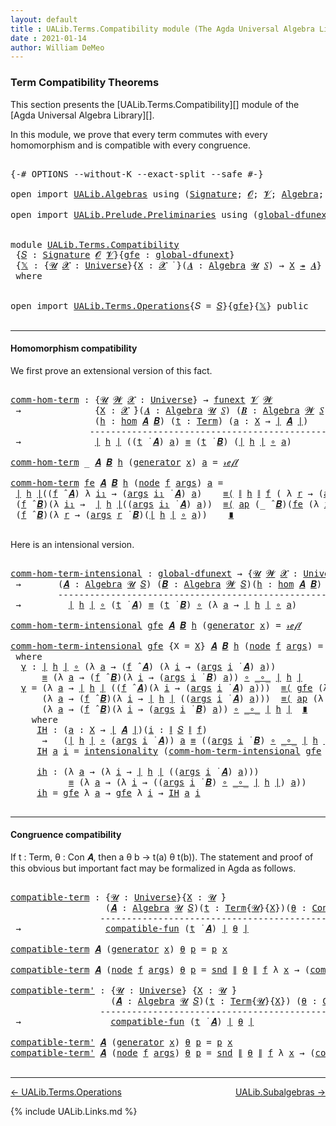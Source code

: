 ```yaml
---
layout: default
title : UALib.Terms.Compatibility module (The Agda Universal Algebra Library)
date : 2021-01-14
author: William DeMeo
---
```


### <a id="term-compatibility-theorems">Term Compatibility Theorems</a>

This section presents the [UALib.Terms.Compatibility][] module of the [Agda Universal Algebra Library][].

In this module, we prove that every term commutes with every homomorphism and is compatible with every congruence.

<pre class="Agda">

<a id="454" class="Symbol">{-#</a> <a id="458" class="Keyword">OPTIONS</a> <a id="466" class="Pragma">--without-K</a> <a id="478" class="Pragma">--exact-split</a> <a id="492" class="Pragma">--safe</a> <a id="499" class="Symbol">#-}</a>

<a id="504" class="Keyword">open</a> <a id="509" class="Keyword">import</a> <a id="516" href="UALib.Algebras.html" class="Module">UALib.Algebras</a> <a id="531" class="Keyword">using</a> <a id="537" class="Symbol">(</a><a id="538" href="UALib.Algebras.Signatures.html#1324" class="Function">Signature</a><a id="547" class="Symbol">;</a> <a id="549" href="universes.html#613" class="Generalizable">𝓞</a><a id="550" class="Symbol">;</a> <a id="552" href="universes.html#617" class="Generalizable">𝓥</a><a id="553" class="Symbol">;</a> <a id="555" href="UALib.Algebras.Algebras.html#811" class="Function">Algebra</a><a id="562" class="Symbol">;</a> <a id="564" href="UALib.Algebras.Lifts.html#4364" class="Function Operator">_↠_</a><a id="567" class="Symbol">)</a>

<a id="570" class="Keyword">open</a> <a id="575" class="Keyword">import</a> <a id="582" href="UALib.Prelude.Preliminaries.html" class="Module">UALib.Prelude.Preliminaries</a> <a id="610" class="Keyword">using</a> <a id="616" class="Symbol">(</a><a id="617" href="MGS-Subsingleton-Theorems.html#3468" class="Function">global-dfunext</a><a id="631" class="Symbol">;</a> <a id="633" href="universes.html#551" class="Postulate">Universe</a><a id="641" class="Symbol">;</a> <a id="643" href="universes.html#758" class="Function Operator">_̇</a><a id="645" class="Symbol">)</a>


<a id="649" class="Keyword">module</a> <a id="656" href="UALib.Terms.Compatibility.html" class="Module">UALib.Terms.Compatibility</a>
 <a id="683" class="Symbol">{</a><a id="684" href="UALib.Terms.Compatibility.html#684" class="Bound">𝑆</a> <a id="686" class="Symbol">:</a> <a id="688" href="UALib.Algebras.Signatures.html#1324" class="Function">Signature</a> <a id="698" href="universes.html#613" class="Generalizable">𝓞</a> <a id="700" href="universes.html#617" class="Generalizable">𝓥</a><a id="701" class="Symbol">}{</a><a id="703" href="UALib.Terms.Compatibility.html#703" class="Bound">gfe</a> <a id="707" class="Symbol">:</a> <a id="709" href="MGS-Subsingleton-Theorems.html#3468" class="Function">global-dfunext</a><a id="723" class="Symbol">}</a>
 <a id="726" class="Symbol">{</a><a id="727" href="UALib.Terms.Compatibility.html#727" class="Bound">𝕏</a> <a id="729" class="Symbol">:</a> <a id="731" class="Symbol">{</a><a id="732" href="UALib.Terms.Compatibility.html#732" class="Bound">𝓤</a> <a id="734" href="UALib.Terms.Compatibility.html#734" class="Bound">𝓧</a> <a id="736" class="Symbol">:</a> <a id="738" href="universes.html#551" class="Postulate">Universe</a><a id="746" class="Symbol">}{</a><a id="748" href="UALib.Terms.Compatibility.html#748" class="Bound">X</a> <a id="750" class="Symbol">:</a> <a id="752" href="UALib.Terms.Compatibility.html#734" class="Bound">𝓧</a> <a id="754" href="universes.html#758" class="Function Operator">̇</a> <a id="756" class="Symbol">}(</a><a id="758" href="UALib.Terms.Compatibility.html#758" class="Bound">𝑨</a> <a id="760" class="Symbol">:</a> <a id="762" href="UALib.Algebras.Algebras.html#811" class="Function">Algebra</a> <a id="770" href="UALib.Terms.Compatibility.html#732" class="Bound">𝓤</a> <a id="772" href="UALib.Terms.Compatibility.html#684" class="Bound">𝑆</a><a id="773" class="Symbol">)</a> <a id="775" class="Symbol">→</a> <a id="777" href="UALib.Terms.Compatibility.html#748" class="Bound">X</a> <a id="779" href="UALib.Algebras.Lifts.html#4364" class="Function Operator">↠</a> <a id="781" href="UALib.Terms.Compatibility.html#758" class="Bound">𝑨</a><a id="782" class="Symbol">}</a>
 <a id="785" class="Keyword">where</a>


<a id="793" class="Keyword">open</a> <a id="798" class="Keyword">import</a> <a id="805" href="UALib.Terms.Operations.html" class="Module">UALib.Terms.Operations</a><a id="827" class="Symbol">{</a><a id="828" class="Argument">𝑆</a> <a id="830" class="Symbol">=</a> <a id="832" href="UALib.Terms.Compatibility.html#684" class="Bound">𝑆</a><a id="833" class="Symbol">}{</a><a id="835" href="UALib.Terms.Compatibility.html#703" class="Bound">gfe</a><a id="838" class="Symbol">}{</a><a id="840" href="UALib.Terms.Compatibility.html#727" class="Bound">𝕏</a><a id="841" class="Symbol">}</a> <a id="843" class="Keyword">public</a>

</pre>

----------------------------------------------------------

#### <a id="homomorphism compatibility">Homomorphism compatibility</a>

We first prove an extensional version of this fact.

<pre class="Agda">

<a id="comm-hom-term"></a><a id="1062" href="UALib.Terms.Compatibility.html#1062" class="Function">comm-hom-term</a> <a id="1076" class="Symbol">:</a> <a id="1078" class="Symbol">{</a><a id="1079" href="UALib.Terms.Compatibility.html#1079" class="Bound">𝓤</a> <a id="1081" href="UALib.Terms.Compatibility.html#1081" class="Bound">𝓦</a> <a id="1083" href="UALib.Terms.Compatibility.html#1083" class="Bound">𝓧</a> <a id="1085" class="Symbol">:</a> <a id="1087" href="universes.html#551" class="Postulate">Universe</a><a id="1095" class="Symbol">}</a> <a id="1097" class="Symbol">→</a> <a id="1099" href="MGS-FunExt-from-Univalence.html#393" class="Function">funext</a> <a id="1106" href="UALib.Terms.Compatibility.html#700" class="Bound">𝓥</a> <a id="1108" href="UALib.Terms.Compatibility.html#1081" class="Bound">𝓦</a>
 <a id="1111" class="Symbol">→</a>              <a id="1126" class="Symbol">{</a><a id="1127" href="UALib.Terms.Compatibility.html#1127" class="Bound">X</a> <a id="1129" class="Symbol">:</a> <a id="1131" href="UALib.Terms.Compatibility.html#1083" class="Bound">𝓧</a> <a id="1133" href="universes.html#758" class="Function Operator">̇</a><a id="1134" class="Symbol">}(</a><a id="1136" href="UALib.Terms.Compatibility.html#1136" class="Bound">𝑨</a> <a id="1138" class="Symbol">:</a> <a id="1140" href="UALib.Algebras.Algebras.html#811" class="Function">Algebra</a> <a id="1148" href="UALib.Terms.Compatibility.html#1079" class="Bound">𝓤</a> <a id="1150" href="UALib.Terms.Compatibility.html#684" class="Bound">𝑆</a><a id="1151" class="Symbol">)</a> <a id="1153" class="Symbol">(</a><a id="1154" href="UALib.Terms.Compatibility.html#1154" class="Bound">𝑩</a> <a id="1156" class="Symbol">:</a> <a id="1158" href="UALib.Algebras.Algebras.html#811" class="Function">Algebra</a> <a id="1166" href="UALib.Terms.Compatibility.html#1081" class="Bound">𝓦</a> <a id="1168" href="UALib.Terms.Compatibility.html#684" class="Bound">𝑆</a><a id="1169" class="Symbol">)</a>
                <a id="1187" class="Symbol">(</a><a id="1188" href="UALib.Terms.Compatibility.html#1188" class="Bound">h</a> <a id="1190" class="Symbol">:</a> <a id="1192" href="UALib.Homomorphisms.Basic.html#1941" class="Function">hom</a> <a id="1196" href="UALib.Terms.Compatibility.html#1136" class="Bound">𝑨</a> <a id="1198" href="UALib.Terms.Compatibility.html#1154" class="Bound">𝑩</a><a id="1199" class="Symbol">)</a> <a id="1201" class="Symbol">(</a><a id="1202" href="UALib.Terms.Compatibility.html#1202" class="Bound">t</a> <a id="1204" class="Symbol">:</a> <a id="1206" href="UALib.Terms.Basic.html#1041" class="Datatype">Term</a><a id="1210" class="Symbol">)</a> <a id="1212" class="Symbol">(</a><a id="1213" href="UALib.Terms.Compatibility.html#1213" class="Bound">a</a> <a id="1215" class="Symbol">:</a> <a id="1217" href="UALib.Terms.Compatibility.html#1127" class="Bound">X</a> <a id="1219" class="Symbol">→</a> <a id="1221" href="UALib.Prelude.Preliminaries.html#10288" class="Function Operator">∣</a> <a id="1223" href="UALib.Terms.Compatibility.html#1136" class="Bound">𝑨</a> <a id="1225" href="UALib.Prelude.Preliminaries.html#10288" class="Function Operator">∣</a><a id="1226" class="Symbol">)</a>
               <a id="1243" class="Comment">------------------------------------------------------</a>
 <a id="1299" class="Symbol">→</a>              <a id="1314" href="UALib.Prelude.Preliminaries.html#10288" class="Function Operator">∣</a> <a id="1316" href="UALib.Terms.Compatibility.html#1188" class="Bound">h</a> <a id="1318" href="UALib.Prelude.Preliminaries.html#10288" class="Function Operator">∣</a> <a id="1320" class="Symbol">((</a><a id="1322" href="UALib.Terms.Compatibility.html#1202" class="Bound">t</a> <a id="1324" href="UALib.Terms.Operations.html#1383" class="Function Operator">̇</a> <a id="1326" href="UALib.Terms.Compatibility.html#1136" class="Bound">𝑨</a><a id="1327" class="Symbol">)</a> <a id="1329" href="UALib.Terms.Compatibility.html#1213" class="Bound">a</a><a id="1330" class="Symbol">)</a> <a id="1332" href="UALib.Prelude.Preliminaries.html#5705" class="Datatype Operator">≡</a> <a id="1334" class="Symbol">(</a><a id="1335" href="UALib.Terms.Compatibility.html#1202" class="Bound">t</a> <a id="1337" href="UALib.Terms.Operations.html#1383" class="Function Operator">̇</a> <a id="1339" href="UALib.Terms.Compatibility.html#1154" class="Bound">𝑩</a><a id="1340" class="Symbol">)</a> <a id="1342" class="Symbol">(</a><a id="1343" href="UALib.Prelude.Preliminaries.html#10288" class="Function Operator">∣</a> <a id="1345" href="UALib.Terms.Compatibility.html#1188" class="Bound">h</a> <a id="1347" href="UALib.Prelude.Preliminaries.html#10288" class="Function Operator">∣</a> <a id="1349" href="MGS-MLTT.html#3813" class="Function Operator">∘</a> <a id="1351" href="UALib.Terms.Compatibility.html#1213" class="Bound">a</a><a id="1352" class="Symbol">)</a>

<a id="1355" href="UALib.Terms.Compatibility.html#1062" class="Function">comm-hom-term</a> <a id="1369" class="Symbol">_</a> <a id="1371" href="UALib.Terms.Compatibility.html#1371" class="Bound">𝑨</a> <a id="1373" href="UALib.Terms.Compatibility.html#1373" class="Bound">𝑩</a> <a id="1375" href="UALib.Terms.Compatibility.html#1375" class="Bound">h</a> <a id="1377" class="Symbol">(</a><a id="1378" href="UALib.Terms.Basic.html#1095" class="InductiveConstructor">generator</a> <a id="1388" href="UALib.Terms.Compatibility.html#1388" class="Bound">x</a><a id="1389" class="Symbol">)</a> <a id="1391" href="UALib.Terms.Compatibility.html#1391" class="Bound">a</a> <a id="1393" class="Symbol">=</a> <a id="1395" href="MGS-MLTT.html#4221" class="InductiveConstructor">𝓇ℯ𝒻𝓁</a>

<a id="1401" href="UALib.Terms.Compatibility.html#1062" class="Function">comm-hom-term</a> <a id="1415" href="UALib.Terms.Compatibility.html#1415" class="Bound">fe</a> <a id="1418" href="UALib.Terms.Compatibility.html#1418" class="Bound">𝑨</a> <a id="1420" href="UALib.Terms.Compatibility.html#1420" class="Bound">𝑩</a> <a id="1422" href="UALib.Terms.Compatibility.html#1422" class="Bound">h</a> <a id="1424" class="Symbol">(</a><a id="1425" href="UALib.Terms.Basic.html#1124" class="InductiveConstructor">node</a> <a id="1430" href="UALib.Terms.Compatibility.html#1430" class="Bound">f</a> <a id="1432" href="UALib.Terms.Compatibility.html#1432" class="Bound">args</a><a id="1436" class="Symbol">)</a> <a id="1438" href="UALib.Terms.Compatibility.html#1438" class="Bound">a</a> <a id="1440" class="Symbol">=</a>
 <a id="1443" href="UALib.Prelude.Preliminaries.html#10288" class="Function Operator">∣</a> <a id="1445" href="UALib.Terms.Compatibility.html#1422" class="Bound">h</a> <a id="1447" href="UALib.Prelude.Preliminaries.html#10288" class="Function Operator">∣</a><a id="1448" class="Symbol">((</a><a id="1450" href="UALib.Terms.Compatibility.html#1430" class="Bound">f</a> <a id="1452" href="UALib.Algebras.Algebras.html#3426" class="Function Operator">̂</a> <a id="1454" href="UALib.Terms.Compatibility.html#1418" class="Bound">𝑨</a><a id="1455" class="Symbol">)</a> <a id="1457" class="Symbol">λ</a> <a id="1459" href="UALib.Terms.Compatibility.html#1459" class="Bound">i₁</a> <a id="1462" class="Symbol">→</a> <a id="1464" class="Symbol">(</a><a id="1465" href="UALib.Terms.Compatibility.html#1432" class="Bound">args</a> <a id="1470" href="UALib.Terms.Compatibility.html#1459" class="Bound">i₁</a> <a id="1473" href="UALib.Terms.Operations.html#1383" class="Function Operator">̇</a> <a id="1475" href="UALib.Terms.Compatibility.html#1418" class="Bound">𝑨</a><a id="1476" class="Symbol">)</a> <a id="1478" href="UALib.Terms.Compatibility.html#1438" class="Bound">a</a><a id="1479" class="Symbol">)</a>    <a id="1484" href="MGS-MLTT.html#5997" class="Function Operator">≡⟨</a> <a id="1487" href="UALib.Prelude.Preliminaries.html#10366" class="Function Operator">∥</a> <a id="1489" href="UALib.Terms.Compatibility.html#1422" class="Bound">h</a> <a id="1491" href="UALib.Prelude.Preliminaries.html#10366" class="Function Operator">∥</a> <a id="1493" href="UALib.Terms.Compatibility.html#1430" class="Bound">f</a> <a id="1495" class="Symbol">(</a> <a id="1497" class="Symbol">λ</a> <a id="1499" href="UALib.Terms.Compatibility.html#1499" class="Bound">r</a> <a id="1501" class="Symbol">→</a> <a id="1503" class="Symbol">(</a><a id="1504" href="UALib.Terms.Compatibility.html#1432" class="Bound">args</a> <a id="1509" href="UALib.Terms.Compatibility.html#1499" class="Bound">r</a> <a id="1511" href="UALib.Terms.Operations.html#1383" class="Function Operator">̇</a> <a id="1513" href="UALib.Terms.Compatibility.html#1418" class="Bound">𝑨</a><a id="1514" class="Symbol">)</a> <a id="1516" href="UALib.Terms.Compatibility.html#1438" class="Bound">a</a> <a id="1518" class="Symbol">)</a> <a id="1520" href="MGS-MLTT.html#5997" class="Function Operator">⟩</a>
 <a id="1523" class="Symbol">(</a><a id="1524" href="UALib.Terms.Compatibility.html#1430" class="Bound">f</a> <a id="1526" href="UALib.Algebras.Algebras.html#3426" class="Function Operator">̂</a> <a id="1528" href="UALib.Terms.Compatibility.html#1420" class="Bound">𝑩</a><a id="1529" class="Symbol">)(λ</a> <a id="1533" href="UALib.Terms.Compatibility.html#1533" class="Bound">i₁</a> <a id="1536" class="Symbol">→</a>  <a id="1539" href="UALib.Prelude.Preliminaries.html#10288" class="Function Operator">∣</a> <a id="1541" href="UALib.Terms.Compatibility.html#1422" class="Bound">h</a> <a id="1543" href="UALib.Prelude.Preliminaries.html#10288" class="Function Operator">∣</a><a id="1544" class="Symbol">((</a><a id="1546" href="UALib.Terms.Compatibility.html#1432" class="Bound">args</a> <a id="1551" href="UALib.Terms.Compatibility.html#1533" class="Bound">i₁</a> <a id="1554" href="UALib.Terms.Operations.html#1383" class="Function Operator">̇</a> <a id="1556" href="UALib.Terms.Compatibility.html#1418" class="Bound">𝑨</a><a id="1557" class="Symbol">)</a> <a id="1559" href="UALib.Terms.Compatibility.html#1438" class="Bound">a</a><a id="1560" class="Symbol">))</a>  <a id="1564" href="MGS-MLTT.html#5997" class="Function Operator">≡⟨</a> <a id="1567" href="MGS-MLTT.html#6613" class="Function">ap</a> <a id="1570" class="Symbol">(_</a> <a id="1573" href="UALib.Algebras.Algebras.html#3426" class="Function Operator">̂</a> <a id="1575" href="UALib.Terms.Compatibility.html#1420" class="Bound">𝑩</a><a id="1576" class="Symbol">)(</a><a id="1578" href="UALib.Terms.Compatibility.html#1415" class="Bound">fe</a> <a id="1581" class="Symbol">(λ</a> <a id="1584" href="UALib.Terms.Compatibility.html#1584" class="Bound">i₁</a> <a id="1587" class="Symbol">→</a> <a id="1589" href="UALib.Terms.Compatibility.html#1062" class="Function">comm-hom-term</a> <a id="1603" href="UALib.Terms.Compatibility.html#1415" class="Bound">fe</a> <a id="1606" href="UALib.Terms.Compatibility.html#1418" class="Bound">𝑨</a> <a id="1608" href="UALib.Terms.Compatibility.html#1420" class="Bound">𝑩</a> <a id="1610" href="UALib.Terms.Compatibility.html#1422" class="Bound">h</a> <a id="1612" class="Symbol">(</a><a id="1613" href="UALib.Terms.Compatibility.html#1432" class="Bound">args</a> <a id="1618" href="UALib.Terms.Compatibility.html#1584" class="Bound">i₁</a><a id="1620" class="Symbol">)</a> <a id="1622" href="UALib.Terms.Compatibility.html#1438" class="Bound">a</a><a id="1623" class="Symbol">))</a><a id="1625" href="MGS-MLTT.html#5997" class="Function Operator">⟩</a>
 <a id="1628" class="Symbol">(</a><a id="1629" href="UALib.Terms.Compatibility.html#1430" class="Bound">f</a> <a id="1631" href="UALib.Algebras.Algebras.html#3426" class="Function Operator">̂</a> <a id="1633" href="UALib.Terms.Compatibility.html#1420" class="Bound">𝑩</a><a id="1634" class="Symbol">)(λ</a> <a id="1638" href="UALib.Terms.Compatibility.html#1638" class="Bound">r</a> <a id="1640" class="Symbol">→</a> <a id="1642" class="Symbol">(</a><a id="1643" href="UALib.Terms.Compatibility.html#1432" class="Bound">args</a> <a id="1648" href="UALib.Terms.Compatibility.html#1638" class="Bound">r</a> <a id="1650" href="UALib.Terms.Operations.html#1383" class="Function Operator">̇</a> <a id="1652" href="UALib.Terms.Compatibility.html#1420" class="Bound">𝑩</a><a id="1653" class="Symbol">)(</a><a id="1655" href="UALib.Prelude.Preliminaries.html#10288" class="Function Operator">∣</a> <a id="1657" href="UALib.Terms.Compatibility.html#1422" class="Bound">h</a> <a id="1659" href="UALib.Prelude.Preliminaries.html#10288" class="Function Operator">∣</a> <a id="1661" href="MGS-MLTT.html#3813" class="Function Operator">∘</a> <a id="1663" href="UALib.Terms.Compatibility.html#1438" class="Bound">a</a><a id="1664" class="Symbol">))</a>    <a id="1670" href="MGS-MLTT.html#6079" class="Function Operator">∎</a>

</pre>

Here is an intensional version.

<pre class="Agda">

<a id="comm-hom-term-intensional"></a><a id="1732" href="UALib.Terms.Compatibility.html#1732" class="Function">comm-hom-term-intensional</a> <a id="1758" class="Symbol">:</a> <a id="1760" href="MGS-Subsingleton-Theorems.html#3468" class="Function">global-dfunext</a> <a id="1775" class="Symbol">→</a> <a id="1777" class="Symbol">{</a><a id="1778" href="UALib.Terms.Compatibility.html#1778" class="Bound">𝓤</a> <a id="1780" href="UALib.Terms.Compatibility.html#1780" class="Bound">𝓦</a> <a id="1782" href="UALib.Terms.Compatibility.html#1782" class="Bound">𝓧</a> <a id="1784" class="Symbol">:</a> <a id="1786" href="universes.html#551" class="Postulate">Universe</a><a id="1794" class="Symbol">}{</a><a id="1796" href="UALib.Terms.Compatibility.html#1796" class="Bound">X</a> <a id="1798" class="Symbol">:</a> <a id="1800" href="UALib.Terms.Compatibility.html#1782" class="Bound">𝓧</a> <a id="1802" href="universes.html#758" class="Function Operator">̇</a><a id="1803" class="Symbol">}</a>
 <a id="1806" class="Symbol">→</a>       <a id="1814" class="Symbol">(</a><a id="1815" href="UALib.Terms.Compatibility.html#1815" class="Bound">𝑨</a> <a id="1817" class="Symbol">:</a> <a id="1819" href="UALib.Algebras.Algebras.html#811" class="Function">Algebra</a> <a id="1827" href="UALib.Terms.Compatibility.html#1778" class="Bound">𝓤</a> <a id="1829" href="UALib.Terms.Compatibility.html#684" class="Bound">𝑆</a><a id="1830" class="Symbol">)</a> <a id="1832" class="Symbol">(</a><a id="1833" href="UALib.Terms.Compatibility.html#1833" class="Bound">𝑩</a> <a id="1835" class="Symbol">:</a> <a id="1837" href="UALib.Algebras.Algebras.html#811" class="Function">Algebra</a> <a id="1845" href="UALib.Terms.Compatibility.html#1780" class="Bound">𝓦</a> <a id="1847" href="UALib.Terms.Compatibility.html#684" class="Bound">𝑆</a><a id="1848" class="Symbol">)(</a><a id="1850" href="UALib.Terms.Compatibility.html#1850" class="Bound">h</a> <a id="1852" class="Symbol">:</a> <a id="1854" href="UALib.Homomorphisms.Basic.html#1941" class="Function">hom</a> <a id="1858" href="UALib.Terms.Compatibility.html#1815" class="Bound">𝑨</a> <a id="1860" href="UALib.Terms.Compatibility.html#1833" class="Bound">𝑩</a><a id="1861" class="Symbol">)</a> <a id="1863" class="Symbol">(</a><a id="1864" href="UALib.Terms.Compatibility.html#1864" class="Bound">t</a> <a id="1866" class="Symbol">:</a> <a id="1868" href="UALib.Terms.Basic.html#1041" class="Datatype">Term</a><a id="1872" class="Symbol">)</a>
         <a id="1883" class="Comment">------------------------------------------------------------------</a>
 <a id="1951" class="Symbol">→</a>         <a id="1961" href="UALib.Prelude.Preliminaries.html#10288" class="Function Operator">∣</a> <a id="1963" href="UALib.Terms.Compatibility.html#1850" class="Bound">h</a> <a id="1965" href="UALib.Prelude.Preliminaries.html#10288" class="Function Operator">∣</a> <a id="1967" href="MGS-MLTT.html#3813" class="Function Operator">∘</a> <a id="1969" class="Symbol">(</a><a id="1970" href="UALib.Terms.Compatibility.html#1864" class="Bound">t</a> <a id="1972" href="UALib.Terms.Operations.html#1383" class="Function Operator">̇</a> <a id="1974" href="UALib.Terms.Compatibility.html#1815" class="Bound">𝑨</a><a id="1975" class="Symbol">)</a> <a id="1977" href="UALib.Prelude.Preliminaries.html#5705" class="Datatype Operator">≡</a> <a id="1979" class="Symbol">(</a><a id="1980" href="UALib.Terms.Compatibility.html#1864" class="Bound">t</a> <a id="1982" href="UALib.Terms.Operations.html#1383" class="Function Operator">̇</a> <a id="1984" href="UALib.Terms.Compatibility.html#1833" class="Bound">𝑩</a><a id="1985" class="Symbol">)</a> <a id="1987" href="MGS-MLTT.html#3813" class="Function Operator">∘</a> <a id="1989" class="Symbol">(λ</a> <a id="1992" href="UALib.Terms.Compatibility.html#1992" class="Bound">a</a> <a id="1994" class="Symbol">→</a> <a id="1996" href="UALib.Prelude.Preliminaries.html#10288" class="Function Operator">∣</a> <a id="1998" href="UALib.Terms.Compatibility.html#1850" class="Bound">h</a> <a id="2000" href="UALib.Prelude.Preliminaries.html#10288" class="Function Operator">∣</a> <a id="2002" href="MGS-MLTT.html#3813" class="Function Operator">∘</a> <a id="2004" href="UALib.Terms.Compatibility.html#1992" class="Bound">a</a><a id="2005" class="Symbol">)</a>

<a id="2008" href="UALib.Terms.Compatibility.html#1732" class="Function">comm-hom-term-intensional</a> <a id="2034" href="UALib.Terms.Compatibility.html#2034" class="Bound">gfe</a> <a id="2038" href="UALib.Terms.Compatibility.html#2038" class="Bound">𝑨</a> <a id="2040" href="UALib.Terms.Compatibility.html#2040" class="Bound">𝑩</a> <a id="2042" href="UALib.Terms.Compatibility.html#2042" class="Bound">h</a> <a id="2044" class="Symbol">(</a><a id="2045" href="UALib.Terms.Basic.html#1095" class="InductiveConstructor">generator</a> <a id="2055" href="UALib.Terms.Compatibility.html#2055" class="Bound">x</a><a id="2056" class="Symbol">)</a> <a id="2058" class="Symbol">=</a> <a id="2060" href="MGS-MLTT.html#4221" class="InductiveConstructor">𝓇ℯ𝒻𝓁</a>

<a id="2066" href="UALib.Terms.Compatibility.html#1732" class="Function">comm-hom-term-intensional</a> <a id="2092" href="UALib.Terms.Compatibility.html#2092" class="Bound">gfe</a> <a id="2096" class="Symbol">{</a><a id="2097" class="Argument">X</a> <a id="2099" class="Symbol">=</a> <a id="2101" href="UALib.Terms.Compatibility.html#2101" class="Bound">X</a><a id="2102" class="Symbol">}</a> <a id="2104" href="UALib.Terms.Compatibility.html#2104" class="Bound">𝑨</a> <a id="2106" href="UALib.Terms.Compatibility.html#2106" class="Bound">𝑩</a> <a id="2108" href="UALib.Terms.Compatibility.html#2108" class="Bound">h</a> <a id="2110" class="Symbol">(</a><a id="2111" href="UALib.Terms.Basic.html#1124" class="InductiveConstructor">node</a> <a id="2116" href="UALib.Terms.Compatibility.html#2116" class="Bound">f</a> <a id="2118" href="UALib.Terms.Compatibility.html#2118" class="Bound">args</a><a id="2122" class="Symbol">)</a> <a id="2124" class="Symbol">=</a> <a id="2126" href="UALib.Terms.Compatibility.html#2137" class="Function">γ</a>
 <a id="2129" class="Keyword">where</a>
  <a id="2137" href="UALib.Terms.Compatibility.html#2137" class="Function">γ</a> <a id="2139" class="Symbol">:</a> <a id="2141" href="UALib.Prelude.Preliminaries.html#10288" class="Function Operator">∣</a> <a id="2143" href="UALib.Terms.Compatibility.html#2108" class="Bound">h</a> <a id="2145" href="UALib.Prelude.Preliminaries.html#10288" class="Function Operator">∣</a> <a id="2147" href="MGS-MLTT.html#3813" class="Function Operator">∘</a> <a id="2149" class="Symbol">(λ</a> <a id="2152" href="UALib.Terms.Compatibility.html#2152" class="Bound">a</a> <a id="2154" class="Symbol">→</a> <a id="2156" class="Symbol">(</a><a id="2157" href="UALib.Terms.Compatibility.html#2116" class="Bound">f</a> <a id="2159" href="UALib.Algebras.Algebras.html#3426" class="Function Operator">̂</a> <a id="2161" href="UALib.Terms.Compatibility.html#2104" class="Bound">𝑨</a><a id="2162" class="Symbol">)</a> <a id="2164" class="Symbol">(λ</a> <a id="2167" href="UALib.Terms.Compatibility.html#2167" class="Bound">i</a> <a id="2169" class="Symbol">→</a> <a id="2171" class="Symbol">(</a><a id="2172" href="UALib.Terms.Compatibility.html#2118" class="Bound">args</a> <a id="2177" href="UALib.Terms.Compatibility.html#2167" class="Bound">i</a> <a id="2179" href="UALib.Terms.Operations.html#1383" class="Function Operator">̇</a> <a id="2181" href="UALib.Terms.Compatibility.html#2104" class="Bound">𝑨</a><a id="2182" class="Symbol">)</a> <a id="2184" href="UALib.Terms.Compatibility.html#2152" class="Bound">a</a><a id="2185" class="Symbol">))</a>
      <a id="2194" href="UALib.Prelude.Preliminaries.html#5705" class="Datatype Operator">≡</a> <a id="2196" class="Symbol">(λ</a> <a id="2199" href="UALib.Terms.Compatibility.html#2199" class="Bound">a</a> <a id="2201" class="Symbol">→</a> <a id="2203" class="Symbol">(</a><a id="2204" href="UALib.Terms.Compatibility.html#2116" class="Bound">f</a> <a id="2206" href="UALib.Algebras.Algebras.html#3426" class="Function Operator">̂</a> <a id="2208" href="UALib.Terms.Compatibility.html#2106" class="Bound">𝑩</a><a id="2209" class="Symbol">)(λ</a> <a id="2213" href="UALib.Terms.Compatibility.html#2213" class="Bound">i</a> <a id="2215" class="Symbol">→</a> <a id="2217" class="Symbol">(</a><a id="2218" href="UALib.Terms.Compatibility.html#2118" class="Bound">args</a> <a id="2223" href="UALib.Terms.Compatibility.html#2213" class="Bound">i</a> <a id="2225" href="UALib.Terms.Operations.html#1383" class="Function Operator">̇</a> <a id="2227" href="UALib.Terms.Compatibility.html#2106" class="Bound">𝑩</a><a id="2228" class="Symbol">)</a> <a id="2230" href="UALib.Terms.Compatibility.html#2199" class="Bound">a</a><a id="2231" class="Symbol">))</a> <a id="2234" href="MGS-MLTT.html#3813" class="Function Operator">∘</a> <a id="2236" href="MGS-MLTT.html#3813" class="Function Operator">_∘_</a> <a id="2240" href="UALib.Prelude.Preliminaries.html#10288" class="Function Operator">∣</a> <a id="2242" href="UALib.Terms.Compatibility.html#2108" class="Bound">h</a> <a id="2244" href="UALib.Prelude.Preliminaries.html#10288" class="Function Operator">∣</a>
  <a id="2248" href="UALib.Terms.Compatibility.html#2137" class="Function">γ</a> <a id="2250" class="Symbol">=</a> <a id="2252" class="Symbol">(λ</a> <a id="2255" href="UALib.Terms.Compatibility.html#2255" class="Bound">a</a> <a id="2257" class="Symbol">→</a> <a id="2259" href="UALib.Prelude.Preliminaries.html#10288" class="Function Operator">∣</a> <a id="2261" href="UALib.Terms.Compatibility.html#2108" class="Bound">h</a> <a id="2263" href="UALib.Prelude.Preliminaries.html#10288" class="Function Operator">∣</a> <a id="2265" class="Symbol">((</a><a id="2267" href="UALib.Terms.Compatibility.html#2116" class="Bound">f</a> <a id="2269" href="UALib.Algebras.Algebras.html#3426" class="Function Operator">̂</a> <a id="2271" href="UALib.Terms.Compatibility.html#2104" class="Bound">𝑨</a><a id="2272" class="Symbol">)(λ</a> <a id="2276" href="UALib.Terms.Compatibility.html#2276" class="Bound">i</a> <a id="2278" class="Symbol">→</a> <a id="2280" class="Symbol">(</a><a id="2281" href="UALib.Terms.Compatibility.html#2118" class="Bound">args</a> <a id="2286" href="UALib.Terms.Compatibility.html#2276" class="Bound">i</a> <a id="2288" href="UALib.Terms.Operations.html#1383" class="Function Operator">̇</a> <a id="2290" href="UALib.Terms.Compatibility.html#2104" class="Bound">𝑨</a><a id="2291" class="Symbol">)</a> <a id="2293" href="UALib.Terms.Compatibility.html#2255" class="Bound">a</a><a id="2294" class="Symbol">)))</a>  <a id="2299" href="MGS-MLTT.html#5997" class="Function Operator">≡⟨</a> <a id="2302" href="UALib.Terms.Compatibility.html#2092" class="Bound">gfe</a> <a id="2306" class="Symbol">(λ</a> <a id="2309" href="UALib.Terms.Compatibility.html#2309" class="Bound">a</a> <a id="2311" class="Symbol">→</a> <a id="2313" href="UALib.Prelude.Preliminaries.html#10366" class="Function Operator">∥</a> <a id="2315" href="UALib.Terms.Compatibility.html#2108" class="Bound">h</a> <a id="2317" href="UALib.Prelude.Preliminaries.html#10366" class="Function Operator">∥</a> <a id="2319" href="UALib.Terms.Compatibility.html#2116" class="Bound">f</a> <a id="2321" class="Symbol">(</a> <a id="2323" class="Symbol">λ</a> <a id="2325" href="UALib.Terms.Compatibility.html#2325" class="Bound">r</a> <a id="2327" class="Symbol">→</a> <a id="2329" class="Symbol">(</a><a id="2330" href="UALib.Terms.Compatibility.html#2118" class="Bound">args</a> <a id="2335" href="UALib.Terms.Compatibility.html#2325" class="Bound">r</a> <a id="2337" href="UALib.Terms.Operations.html#1383" class="Function Operator">̇</a> <a id="2339" href="UALib.Terms.Compatibility.html#2104" class="Bound">𝑨</a><a id="2340" class="Symbol">)</a> <a id="2342" href="UALib.Terms.Compatibility.html#2309" class="Bound">a</a> <a id="2344" class="Symbol">))</a> <a id="2347" href="MGS-MLTT.html#5997" class="Function Operator">⟩</a>
      <a id="2355" class="Symbol">(λ</a> <a id="2358" href="UALib.Terms.Compatibility.html#2358" class="Bound">a</a> <a id="2360" class="Symbol">→</a> <a id="2362" class="Symbol">(</a><a id="2363" href="UALib.Terms.Compatibility.html#2116" class="Bound">f</a> <a id="2365" href="UALib.Algebras.Algebras.html#3426" class="Function Operator">̂</a> <a id="2367" href="UALib.Terms.Compatibility.html#2106" class="Bound">𝑩</a><a id="2368" class="Symbol">)(λ</a> <a id="2372" href="UALib.Terms.Compatibility.html#2372" class="Bound">i</a> <a id="2374" class="Symbol">→</a> <a id="2376" href="UALib.Prelude.Preliminaries.html#10288" class="Function Operator">∣</a> <a id="2378" href="UALib.Terms.Compatibility.html#2108" class="Bound">h</a> <a id="2380" href="UALib.Prelude.Preliminaries.html#10288" class="Function Operator">∣</a> <a id="2382" class="Symbol">((</a><a id="2384" href="UALib.Terms.Compatibility.html#2118" class="Bound">args</a> <a id="2389" href="UALib.Terms.Compatibility.html#2372" class="Bound">i</a> <a id="2391" href="UALib.Terms.Operations.html#1383" class="Function Operator">̇</a> <a id="2393" href="UALib.Terms.Compatibility.html#2104" class="Bound">𝑨</a><a id="2394" class="Symbol">)</a> <a id="2396" href="UALib.Terms.Compatibility.html#2358" class="Bound">a</a><a id="2397" class="Symbol">)))</a>  <a id="2402" href="MGS-MLTT.html#5997" class="Function Operator">≡⟨</a> <a id="2405" href="MGS-MLTT.html#6613" class="Function">ap</a> <a id="2408" class="Symbol">(λ</a> <a id="2411" href="UALib.Terms.Compatibility.html#2411" class="Bound">-</a> <a id="2413" class="Symbol">→</a> <a id="2415" class="Symbol">(λ</a> <a id="2418" href="UALib.Terms.Compatibility.html#2418" class="Bound">a</a> <a id="2420" class="Symbol">→</a> <a id="2422" class="Symbol">(</a><a id="2423" href="UALib.Terms.Compatibility.html#2116" class="Bound">f</a> <a id="2425" href="UALib.Algebras.Algebras.html#3426" class="Function Operator">̂</a> <a id="2427" href="UALib.Terms.Compatibility.html#2106" class="Bound">𝑩</a><a id="2428" class="Symbol">)(</a><a id="2430" href="UALib.Terms.Compatibility.html#2411" class="Bound">-</a> <a id="2432" href="UALib.Terms.Compatibility.html#2418" class="Bound">a</a><a id="2433" class="Symbol">)))</a> <a id="2437" href="UALib.Terms.Compatibility.html#2700" class="Function">ih</a> <a id="2440" href="MGS-MLTT.html#5997" class="Function Operator">⟩</a>
      <a id="2448" class="Symbol">(λ</a> <a id="2451" href="UALib.Terms.Compatibility.html#2451" class="Bound">a</a> <a id="2453" class="Symbol">→</a> <a id="2455" class="Symbol">(</a><a id="2456" href="UALib.Terms.Compatibility.html#2116" class="Bound">f</a> <a id="2458" href="UALib.Algebras.Algebras.html#3426" class="Function Operator">̂</a> <a id="2460" href="UALib.Terms.Compatibility.html#2106" class="Bound">𝑩</a><a id="2461" class="Symbol">)(λ</a> <a id="2465" href="UALib.Terms.Compatibility.html#2465" class="Bound">i</a> <a id="2467" class="Symbol">→</a> <a id="2469" class="Symbol">(</a><a id="2470" href="UALib.Terms.Compatibility.html#2118" class="Bound">args</a> <a id="2475" href="UALib.Terms.Compatibility.html#2465" class="Bound">i</a> <a id="2477" href="UALib.Terms.Operations.html#1383" class="Function Operator">̇</a> <a id="2479" href="UALib.Terms.Compatibility.html#2106" class="Bound">𝑩</a><a id="2480" class="Symbol">)</a> <a id="2482" href="UALib.Terms.Compatibility.html#2451" class="Bound">a</a><a id="2483" class="Symbol">))</a> <a id="2486" href="MGS-MLTT.html#3813" class="Function Operator">∘</a> <a id="2488" href="MGS-MLTT.html#3813" class="Function Operator">_∘_</a> <a id="2492" href="UALib.Prelude.Preliminaries.html#10288" class="Function Operator">∣</a> <a id="2494" href="UALib.Terms.Compatibility.html#2108" class="Bound">h</a> <a id="2496" href="UALib.Prelude.Preliminaries.html#10288" class="Function Operator">∣</a>  <a id="2499" href="MGS-MLTT.html#6079" class="Function Operator">∎</a>
    <a id="2505" class="Keyword">where</a>
     <a id="2516" href="UALib.Terms.Compatibility.html#2516" class="Function">IH</a> <a id="2519" class="Symbol">:</a> <a id="2521" class="Symbol">(</a><a id="2522" href="UALib.Terms.Compatibility.html#2522" class="Bound">a</a> <a id="2524" class="Symbol">:</a> <a id="2526" href="UALib.Terms.Compatibility.html#2101" class="Bound">X</a> <a id="2528" class="Symbol">→</a> <a id="2530" href="UALib.Prelude.Preliminaries.html#10288" class="Function Operator">∣</a> <a id="2532" href="UALib.Terms.Compatibility.html#2104" class="Bound">𝑨</a> <a id="2534" href="UALib.Prelude.Preliminaries.html#10288" class="Function Operator">∣</a><a id="2535" class="Symbol">)(</a><a id="2537" href="UALib.Terms.Compatibility.html#2537" class="Bound">i</a> <a id="2539" class="Symbol">:</a> <a id="2541" href="UALib.Prelude.Preliminaries.html#10366" class="Function Operator">∥</a> <a id="2543" href="UALib.Terms.Compatibility.html#684" class="Bound">𝑆</a> <a id="2545" href="UALib.Prelude.Preliminaries.html#10366" class="Function Operator">∥</a> <a id="2547" href="UALib.Terms.Compatibility.html#2116" class="Bound">f</a><a id="2548" class="Symbol">)</a>
      <a id="2556" class="Symbol">→</a>   <a id="2560" class="Symbol">(</a><a id="2561" href="UALib.Prelude.Preliminaries.html#10288" class="Function Operator">∣</a> <a id="2563" href="UALib.Terms.Compatibility.html#2108" class="Bound">h</a> <a id="2565" href="UALib.Prelude.Preliminaries.html#10288" class="Function Operator">∣</a> <a id="2567" href="MGS-MLTT.html#3813" class="Function Operator">∘</a> <a id="2569" class="Symbol">(</a><a id="2570" href="UALib.Terms.Compatibility.html#2118" class="Bound">args</a> <a id="2575" href="UALib.Terms.Compatibility.html#2537" class="Bound">i</a> <a id="2577" href="UALib.Terms.Operations.html#1383" class="Function Operator">̇</a> <a id="2579" href="UALib.Terms.Compatibility.html#2104" class="Bound">𝑨</a><a id="2580" class="Symbol">))</a> <a id="2583" href="UALib.Terms.Compatibility.html#2522" class="Bound">a</a> <a id="2585" href="UALib.Prelude.Preliminaries.html#5705" class="Datatype Operator">≡</a> <a id="2587" class="Symbol">((</a><a id="2589" href="UALib.Terms.Compatibility.html#2118" class="Bound">args</a> <a id="2594" href="UALib.Terms.Compatibility.html#2537" class="Bound">i</a> <a id="2596" href="UALib.Terms.Operations.html#1383" class="Function Operator">̇</a> <a id="2598" href="UALib.Terms.Compatibility.html#2106" class="Bound">𝑩</a><a id="2599" class="Symbol">)</a> <a id="2601" href="MGS-MLTT.html#3813" class="Function Operator">∘</a> <a id="2603" href="MGS-MLTT.html#3813" class="Function Operator">_∘_</a> <a id="2607" href="UALib.Prelude.Preliminaries.html#10288" class="Function Operator">∣</a> <a id="2609" href="UALib.Terms.Compatibility.html#2108" class="Bound">h</a> <a id="2611" href="UALib.Prelude.Preliminaries.html#10288" class="Function Operator">∣</a><a id="2612" class="Symbol">)</a> <a id="2614" href="UALib.Terms.Compatibility.html#2522" class="Bound">a</a>
     <a id="2621" href="UALib.Terms.Compatibility.html#2516" class="Function">IH</a> <a id="2624" href="UALib.Terms.Compatibility.html#2624" class="Bound">a</a> <a id="2626" href="UALib.Terms.Compatibility.html#2626" class="Bound">i</a> <a id="2628" class="Symbol">=</a> <a id="2630" href="UALib.Prelude.Extensionality.html#3636" class="Function">intensionality</a> <a id="2645" class="Symbol">(</a><a id="2646" href="UALib.Terms.Compatibility.html#1732" class="Function">comm-hom-term-intensional</a> <a id="2672" href="UALib.Terms.Compatibility.html#2092" class="Bound">gfe</a> <a id="2676" href="UALib.Terms.Compatibility.html#2104" class="Bound">𝑨</a> <a id="2678" href="UALib.Terms.Compatibility.html#2106" class="Bound">𝑩</a> <a id="2680" href="UALib.Terms.Compatibility.html#2108" class="Bound">h</a> <a id="2682" class="Symbol">(</a><a id="2683" href="UALib.Terms.Compatibility.html#2118" class="Bound">args</a> <a id="2688" href="UALib.Terms.Compatibility.html#2626" class="Bound">i</a><a id="2689" class="Symbol">))</a> <a id="2692" href="UALib.Terms.Compatibility.html#2624" class="Bound">a</a>

     <a id="2700" href="UALib.Terms.Compatibility.html#2700" class="Function">ih</a> <a id="2703" class="Symbol">:</a> <a id="2705" class="Symbol">(λ</a> <a id="2708" href="UALib.Terms.Compatibility.html#2708" class="Bound">a</a> <a id="2710" class="Symbol">→</a> <a id="2712" class="Symbol">(λ</a> <a id="2715" href="UALib.Terms.Compatibility.html#2715" class="Bound">i</a> <a id="2717" class="Symbol">→</a> <a id="2719" href="UALib.Prelude.Preliminaries.html#10288" class="Function Operator">∣</a> <a id="2721" href="UALib.Terms.Compatibility.html#2108" class="Bound">h</a> <a id="2723" href="UALib.Prelude.Preliminaries.html#10288" class="Function Operator">∣</a> <a id="2725" class="Symbol">((</a><a id="2727" href="UALib.Terms.Compatibility.html#2118" class="Bound">args</a> <a id="2732" href="UALib.Terms.Compatibility.html#2715" class="Bound">i</a> <a id="2734" href="UALib.Terms.Operations.html#1383" class="Function Operator">̇</a> <a id="2736" href="UALib.Terms.Compatibility.html#2104" class="Bound">𝑨</a><a id="2737" class="Symbol">)</a> <a id="2739" href="UALib.Terms.Compatibility.html#2708" class="Bound">a</a><a id="2740" class="Symbol">)))</a>
           <a id="2755" href="UALib.Prelude.Preliminaries.html#5705" class="Datatype Operator">≡</a> <a id="2757" class="Symbol">(λ</a> <a id="2760" href="UALib.Terms.Compatibility.html#2760" class="Bound">a</a> <a id="2762" class="Symbol">→</a> <a id="2764" class="Symbol">(λ</a> <a id="2767" href="UALib.Terms.Compatibility.html#2767" class="Bound">i</a> <a id="2769" class="Symbol">→</a> <a id="2771" class="Symbol">((</a><a id="2773" href="UALib.Terms.Compatibility.html#2118" class="Bound">args</a> <a id="2778" href="UALib.Terms.Compatibility.html#2767" class="Bound">i</a> <a id="2780" href="UALib.Terms.Operations.html#1383" class="Function Operator">̇</a> <a id="2782" href="UALib.Terms.Compatibility.html#2106" class="Bound">𝑩</a><a id="2783" class="Symbol">)</a> <a id="2785" href="MGS-MLTT.html#3813" class="Function Operator">∘</a> <a id="2787" href="MGS-MLTT.html#3813" class="Function Operator">_∘_</a> <a id="2791" href="UALib.Prelude.Preliminaries.html#10288" class="Function Operator">∣</a> <a id="2793" href="UALib.Terms.Compatibility.html#2108" class="Bound">h</a> <a id="2795" href="UALib.Prelude.Preliminaries.html#10288" class="Function Operator">∣</a><a id="2796" class="Symbol">)</a> <a id="2798" href="UALib.Terms.Compatibility.html#2760" class="Bound">a</a><a id="2799" class="Symbol">))</a>
     <a id="2807" href="UALib.Terms.Compatibility.html#2700" class="Function">ih</a> <a id="2810" class="Symbol">=</a> <a id="2812" href="UALib.Terms.Compatibility.html#2092" class="Bound">gfe</a> <a id="2816" class="Symbol">λ</a> <a id="2818" href="UALib.Terms.Compatibility.html#2818" class="Bound">a</a> <a id="2820" class="Symbol">→</a> <a id="2822" href="UALib.Terms.Compatibility.html#2092" class="Bound">gfe</a> <a id="2826" class="Symbol">λ</a> <a id="2828" href="UALib.Terms.Compatibility.html#2828" class="Bound">i</a> <a id="2830" class="Symbol">→</a> <a id="2832" href="UALib.Terms.Compatibility.html#2516" class="Function">IH</a> <a id="2835" href="UALib.Terms.Compatibility.html#2818" class="Bound">a</a> <a id="2837" href="UALib.Terms.Compatibility.html#2828" class="Bound">i</a>

</pre>

--------------------------------------

#### <a id="congruence-compatibility">Congruence compatibility</a>

If t : Term, θ : Con 𝑨, then a θ b → t(a) θ t(b)). The statement and proof of this obvious but important fact may be formalized in Agda as follows.

<pre class="Agda">

<a id="compatible-term"></a><a id="3123" href="UALib.Terms.Compatibility.html#3123" class="Function">compatible-term</a> <a id="3139" class="Symbol">:</a> <a id="3141" class="Symbol">{</a><a id="3142" href="UALib.Terms.Compatibility.html#3142" class="Bound">𝓤</a> <a id="3144" class="Symbol">:</a> <a id="3146" href="universes.html#551" class="Postulate">Universe</a><a id="3154" class="Symbol">}{</a><a id="3156" href="UALib.Terms.Compatibility.html#3156" class="Bound">X</a> <a id="3158" class="Symbol">:</a> <a id="3160" href="UALib.Terms.Compatibility.html#3142" class="Bound">𝓤</a> <a id="3162" href="universes.html#758" class="Function Operator">̇</a><a id="3163" class="Symbol">}</a>
                  <a id="3183" class="Symbol">(</a><a id="3184" href="UALib.Terms.Compatibility.html#3184" class="Bound">𝑨</a> <a id="3186" class="Symbol">:</a> <a id="3188" href="UALib.Algebras.Algebras.html#811" class="Function">Algebra</a> <a id="3196" href="UALib.Terms.Compatibility.html#3142" class="Bound">𝓤</a> <a id="3198" href="UALib.Terms.Compatibility.html#684" class="Bound">𝑆</a><a id="3199" class="Symbol">)(</a><a id="3201" href="UALib.Terms.Compatibility.html#3201" class="Bound">t</a> <a id="3203" class="Symbol">:</a> <a id="3205" href="UALib.Terms.Basic.html#1041" class="Datatype">Term</a><a id="3209" class="Symbol">{</a><a id="3210" href="UALib.Terms.Compatibility.html#3142" class="Bound">𝓤</a><a id="3211" class="Symbol">}{</a><a id="3213" href="UALib.Terms.Compatibility.html#3156" class="Bound">X</a><a id="3214" class="Symbol">})(</a><a id="3217" href="UALib.Terms.Compatibility.html#3217" class="Bound">θ</a> <a id="3219" class="Symbol">:</a> <a id="3221" href="UALib.Relations.Congruences.html#719" class="Function">Con</a> <a id="3225" href="UALib.Terms.Compatibility.html#3184" class="Bound">𝑨</a><a id="3226" class="Symbol">)</a>
                 <a id="3245" class="Comment">------------------------------------------------</a>
 <a id="3295" class="Symbol">→</a>                <a id="3312" href="UALib.Relations.Quotients.html#5631" class="Function">compatible-fun</a> <a id="3327" class="Symbol">(</a><a id="3328" href="UALib.Terms.Compatibility.html#3201" class="Bound">t</a> <a id="3330" href="UALib.Terms.Operations.html#1383" class="Function Operator">̇</a> <a id="3332" href="UALib.Terms.Compatibility.html#3184" class="Bound">𝑨</a><a id="3333" class="Symbol">)</a> <a id="3335" href="UALib.Prelude.Preliminaries.html#10288" class="Function Operator">∣</a> <a id="3337" href="UALib.Terms.Compatibility.html#3217" class="Bound">θ</a> <a id="3339" href="UALib.Prelude.Preliminaries.html#10288" class="Function Operator">∣</a>

<a id="3342" href="UALib.Terms.Compatibility.html#3123" class="Function">compatible-term</a> <a id="3358" href="UALib.Terms.Compatibility.html#3358" class="Bound">𝑨</a> <a id="3360" class="Symbol">(</a><a id="3361" href="UALib.Terms.Basic.html#1095" class="InductiveConstructor">generator</a> <a id="3371" href="UALib.Terms.Compatibility.html#3371" class="Bound">x</a><a id="3372" class="Symbol">)</a> <a id="3374" href="UALib.Terms.Compatibility.html#3374" class="Bound">θ</a> <a id="3376" href="UALib.Terms.Compatibility.html#3376" class="Bound">p</a> <a id="3378" class="Symbol">=</a> <a id="3380" href="UALib.Terms.Compatibility.html#3376" class="Bound">p</a> <a id="3382" href="UALib.Terms.Compatibility.html#3371" class="Bound">x</a>

<a id="3385" href="UALib.Terms.Compatibility.html#3123" class="Function">compatible-term</a> <a id="3401" href="UALib.Terms.Compatibility.html#3401" class="Bound">𝑨</a> <a id="3403" class="Symbol">(</a><a id="3404" href="UALib.Terms.Basic.html#1124" class="InductiveConstructor">node</a> <a id="3409" href="UALib.Terms.Compatibility.html#3409" class="Bound">f</a> <a id="3411" href="UALib.Terms.Compatibility.html#3411" class="Bound">args</a><a id="3415" class="Symbol">)</a> <a id="3417" href="UALib.Terms.Compatibility.html#3417" class="Bound">θ</a> <a id="3419" href="UALib.Terms.Compatibility.html#3419" class="Bound">p</a> <a id="3421" class="Symbol">=</a> <a id="3423" href="UALib.Prelude.Preliminaries.html#10370" class="Function">snd</a> <a id="3427" href="UALib.Prelude.Preliminaries.html#10366" class="Function Operator">∥</a> <a id="3429" href="UALib.Terms.Compatibility.html#3417" class="Bound">θ</a> <a id="3431" href="UALib.Prelude.Preliminaries.html#10366" class="Function Operator">∥</a> <a id="3433" href="UALib.Terms.Compatibility.html#3409" class="Bound">f</a> <a id="3435" class="Symbol">λ</a> <a id="3437" href="UALib.Terms.Compatibility.html#3437" class="Bound">x</a> <a id="3439" class="Symbol">→</a> <a id="3441" class="Symbol">(</a><a id="3442" href="UALib.Terms.Compatibility.html#3123" class="Function">compatible-term</a> <a id="3458" href="UALib.Terms.Compatibility.html#3401" class="Bound">𝑨</a> <a id="3460" class="Symbol">(</a><a id="3461" href="UALib.Terms.Compatibility.html#3411" class="Bound">args</a> <a id="3466" href="UALib.Terms.Compatibility.html#3437" class="Bound">x</a><a id="3467" class="Symbol">)</a> <a id="3469" href="UALib.Terms.Compatibility.html#3417" class="Bound">θ</a><a id="3470" class="Symbol">)</a> <a id="3472" href="UALib.Terms.Compatibility.html#3419" class="Bound">p</a>

<a id="compatible-term&#39;"></a><a id="3475" href="UALib.Terms.Compatibility.html#3475" class="Function">compatible-term&#39;</a> <a id="3492" class="Symbol">:</a> <a id="3494" class="Symbol">{</a><a id="3495" href="UALib.Terms.Compatibility.html#3495" class="Bound">𝓤</a> <a id="3497" class="Symbol">:</a> <a id="3499" href="universes.html#551" class="Postulate">Universe</a><a id="3507" class="Symbol">}</a> <a id="3509" class="Symbol">{</a><a id="3510" href="UALib.Terms.Compatibility.html#3510" class="Bound">X</a> <a id="3512" class="Symbol">:</a> <a id="3514" href="UALib.Terms.Compatibility.html#3495" class="Bound">𝓤</a> <a id="3516" href="universes.html#758" class="Function Operator">̇</a><a id="3517" class="Symbol">}</a>
                   <a id="3538" class="Symbol">(</a><a id="3539" href="UALib.Terms.Compatibility.html#3539" class="Bound">𝑨</a> <a id="3541" class="Symbol">:</a> <a id="3543" href="UALib.Algebras.Algebras.html#811" class="Function">Algebra</a> <a id="3551" href="UALib.Terms.Compatibility.html#3495" class="Bound">𝓤</a> <a id="3553" href="UALib.Terms.Compatibility.html#684" class="Bound">𝑆</a><a id="3554" class="Symbol">)(</a><a id="3556" href="UALib.Terms.Compatibility.html#3556" class="Bound">t</a> <a id="3558" class="Symbol">:</a> <a id="3560" href="UALib.Terms.Basic.html#1041" class="Datatype">Term</a><a id="3564" class="Symbol">{</a><a id="3565" href="UALib.Terms.Compatibility.html#3495" class="Bound">𝓤</a><a id="3566" class="Symbol">}{</a><a id="3568" href="UALib.Terms.Compatibility.html#3510" class="Bound">X</a><a id="3569" class="Symbol">})</a> <a id="3572" class="Symbol">(</a><a id="3573" href="UALib.Terms.Compatibility.html#3573" class="Bound">θ</a> <a id="3575" class="Symbol">:</a> <a id="3577" href="UALib.Relations.Congruences.html#719" class="Function">Con</a> <a id="3581" href="UALib.Terms.Compatibility.html#3539" class="Bound">𝑨</a><a id="3582" class="Symbol">)</a>
                 <a id="3601" class="Comment">---------------------------------------------------</a>
 <a id="3654" class="Symbol">→</a>                 <a id="3672" href="UALib.Relations.Quotients.html#5631" class="Function">compatible-fun</a> <a id="3687" class="Symbol">(</a><a id="3688" href="UALib.Terms.Compatibility.html#3556" class="Bound">t</a> <a id="3690" href="UALib.Terms.Operations.html#1383" class="Function Operator">̇</a> <a id="3692" href="UALib.Terms.Compatibility.html#3539" class="Bound">𝑨</a><a id="3693" class="Symbol">)</a> <a id="3695" href="UALib.Prelude.Preliminaries.html#10288" class="Function Operator">∣</a> <a id="3697" href="UALib.Terms.Compatibility.html#3573" class="Bound">θ</a> <a id="3699" href="UALib.Prelude.Preliminaries.html#10288" class="Function Operator">∣</a>

<a id="3702" href="UALib.Terms.Compatibility.html#3475" class="Function">compatible-term&#39;</a> <a id="3719" href="UALib.Terms.Compatibility.html#3719" class="Bound">𝑨</a> <a id="3721" class="Symbol">(</a><a id="3722" href="UALib.Terms.Basic.html#1095" class="InductiveConstructor">generator</a> <a id="3732" href="UALib.Terms.Compatibility.html#3732" class="Bound">x</a><a id="3733" class="Symbol">)</a> <a id="3735" href="UALib.Terms.Compatibility.html#3735" class="Bound">θ</a> <a id="3737" href="UALib.Terms.Compatibility.html#3737" class="Bound">p</a> <a id="3739" class="Symbol">=</a> <a id="3741" href="UALib.Terms.Compatibility.html#3737" class="Bound">p</a> <a id="3743" href="UALib.Terms.Compatibility.html#3732" class="Bound">x</a>
<a id="3745" href="UALib.Terms.Compatibility.html#3475" class="Function">compatible-term&#39;</a> <a id="3762" href="UALib.Terms.Compatibility.html#3762" class="Bound">𝑨</a> <a id="3764" class="Symbol">(</a><a id="3765" href="UALib.Terms.Basic.html#1124" class="InductiveConstructor">node</a> <a id="3770" href="UALib.Terms.Compatibility.html#3770" class="Bound">f</a> <a id="3772" href="UALib.Terms.Compatibility.html#3772" class="Bound">args</a><a id="3776" class="Symbol">)</a> <a id="3778" href="UALib.Terms.Compatibility.html#3778" class="Bound">θ</a> <a id="3780" href="UALib.Terms.Compatibility.html#3780" class="Bound">p</a> <a id="3782" class="Symbol">=</a> <a id="3784" href="UALib.Prelude.Preliminaries.html#10370" class="Function">snd</a> <a id="3788" href="UALib.Prelude.Preliminaries.html#10366" class="Function Operator">∥</a> <a id="3790" href="UALib.Terms.Compatibility.html#3778" class="Bound">θ</a> <a id="3792" href="UALib.Prelude.Preliminaries.html#10366" class="Function Operator">∥</a> <a id="3794" href="UALib.Terms.Compatibility.html#3770" class="Bound">f</a> <a id="3796" class="Symbol">λ</a> <a id="3798" href="UALib.Terms.Compatibility.html#3798" class="Bound">x</a> <a id="3800" class="Symbol">→</a> <a id="3802" class="Symbol">(</a><a id="3803" href="UALib.Terms.Compatibility.html#3475" class="Function">compatible-term&#39;</a> <a id="3820" href="UALib.Terms.Compatibility.html#3762" class="Bound">𝑨</a> <a id="3822" class="Symbol">(</a><a id="3823" href="UALib.Terms.Compatibility.html#3772" class="Bound">args</a> <a id="3828" href="UALib.Terms.Compatibility.html#3798" class="Bound">x</a><a id="3829" class="Symbol">)</a> <a id="3831" href="UALib.Terms.Compatibility.html#3778" class="Bound">θ</a><a id="3832" class="Symbol">)</a> <a id="3834" href="UALib.Terms.Compatibility.html#3780" class="Bound">p</a>

</pre>

--------------------------------------

[← UALib.Terms.Operations](UALib.Terms.Operations.html)
<span style="float:right;">[UALib.Subalgebras →](UALib.Subalgebras.html)</span>

{% include UALib.Links.md %}
